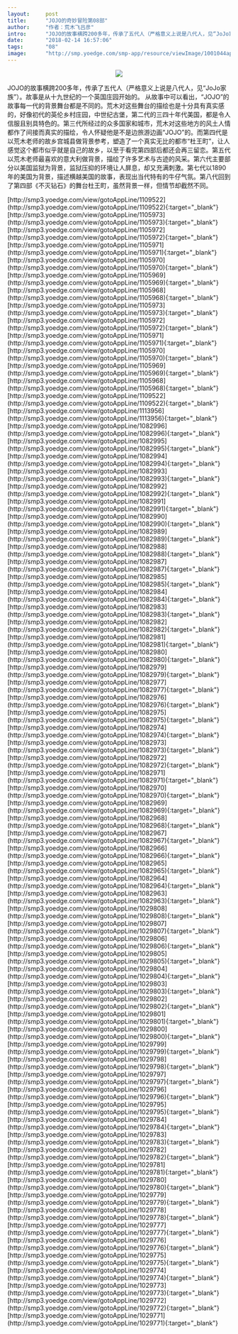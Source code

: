 ```yaml
---
layout:     post
title:      "JOJO的奇妙冒险第08部"
author:     "作者：荒木飞吕彦"
intro:      "JOJO的故事横跨200多年，传承了五代人（严格意义上说是八代人，见“JoJo家族”）。故事是从十九世纪的一个英国庄园开始的。 从故事中可以看出，“JOJO”的故事每一代的背景舞台都是不同的。荒木对这些舞台的描绘也是十分具有真实感的，好像初代的英伦乡村庄园，中世纪古堡，第二代的三四十年代美国，都是令人信服且别具特色的。第三代所经过的众多国家和城市，荒木对这些地方的风土人情都作了间接而真实的描绘，令人怀疑他是不是边旅游边画“JOJO”的。而第四代是以荒木老师的故乡宫城县做背景参考，塑造了一个真实无比的都市“杜王町”，让人感觉这个都市似乎就是自己的故乡，以至于看完第四部后都还会再三留恋。第五代以荒木老师最喜欢的意大利做背景，描绘了许多艺术与古迹的风采。第六代主要部分以美国监狱为背景，监狱压抑的环境让人屏息，却又充满刺激。第七代以1890年的美国为背景，描述横越美国的故事，表现出当代特有的牛仔气氛。第八代回到了第四部《不灭钻石》的舞台杜王町，虽然背景一样，但情节却截然不同。"
date:       "2018-02-14 16:57:06"
tags:       "08"
image:      "http://smp.yoedge.com/smp-app/resource/viewImage/1001044appline.png"
---
```

<div style="text-align: center">
<p><img src="http://smp.yoedge.com/smp-app/resource/viewImage/1001044appline.png"/></p>
</div>
<p class="post-meta">
<span>JOJO的故事横跨200多年，传承了五代人（严格意义上说是八代人，见“JoJo家族”）。故事是从十九世纪的一个英国庄园开始的。 从故事中可以看出，“JOJO”的故事每一代的背景舞台都是不同的。荒木对这些舞台的描绘也是十分具有真实感的，好像初代的英伦乡村庄园，中世纪古堡，第二代的三四十年代美国，都是令人信服且别具特色的。第三代所经过的众多国家和城市，荒木对这些地方的风土人情都作了间接而真实的描绘，令人怀疑他是不是边旅游边画“JOJO”的。而第四代是以荒木老师的故乡宫城县做背景参考，塑造了一个真实无比的都市“杜王町”，让人感觉这个都市似乎就是自己的故乡，以至于看完第四部后都还会再三留恋。第五代以荒木老师最喜欢的意大利做背景，描绘了许多艺术与古迹的风采。第六代主要部分以美国监狱为背景，监狱压抑的环境让人屏息，却又充满刺激。第七代以1890年的美国为背景，描述横越美国的故事，表现出当代特有的牛仔气氛。第八代回到了第四部《不灭钻石》的舞台杜王町，虽然背景一样，但情节却截然不同。</span>
</p>
[http://smp3.yoedge.com/view/gotoAppLine/1109522](http://smp3.yoedge.com/view/gotoAppLine/1109522){:target="_blank"}
[http://smp3.yoedge.com/view/gotoAppLine/1105973](http://smp3.yoedge.com/view/gotoAppLine/1105973){:target="_blank"}
[http://smp3.yoedge.com/view/gotoAppLine/1105972](http://smp3.yoedge.com/view/gotoAppLine/1105972){:target="_blank"}
[http://smp3.yoedge.com/view/gotoAppLine/1105971](http://smp3.yoedge.com/view/gotoAppLine/1105971){:target="_blank"}
[http://smp3.yoedge.com/view/gotoAppLine/1105970](http://smp3.yoedge.com/view/gotoAppLine/1105970){:target="_blank"}
[http://smp3.yoedge.com/view/gotoAppLine/1105969](http://smp3.yoedge.com/view/gotoAppLine/1105969){:target="_blank"}
[http://smp3.yoedge.com/view/gotoAppLine/1105968](http://smp3.yoedge.com/view/gotoAppLine/1105968){:target="_blank"}
[http://smp3.yoedge.com/view/gotoAppLine/1105973](http://smp3.yoedge.com/view/gotoAppLine/1105973){:target="_blank"}
[http://smp3.yoedge.com/view/gotoAppLine/1105972](http://smp3.yoedge.com/view/gotoAppLine/1105972){:target="_blank"}
[http://smp3.yoedge.com/view/gotoAppLine/1105971](http://smp3.yoedge.com/view/gotoAppLine/1105971){:target="_blank"}
[http://smp3.yoedge.com/view/gotoAppLine/1105970](http://smp3.yoedge.com/view/gotoAppLine/1105970){:target="_blank"}
[http://smp3.yoedge.com/view/gotoAppLine/1105969](http://smp3.yoedge.com/view/gotoAppLine/1105969){:target="_blank"}
[http://smp3.yoedge.com/view/gotoAppLine/1105968](http://smp3.yoedge.com/view/gotoAppLine/1105968){:target="_blank"}
[http://smp3.yoedge.com/view/gotoAppLine/1109522](http://smp3.yoedge.com/view/gotoAppLine/1109522){:target="_blank"}
[http://smp3.yoedge.com/view/gotoAppLine/1113956](http://smp3.yoedge.com/view/gotoAppLine/1113956){:target="_blank"}
[http://smp3.yoedge.com/view/gotoAppLine/1082996](http://smp3.yoedge.com/view/gotoAppLine/1082996){:target="_blank"}
[http://smp3.yoedge.com/view/gotoAppLine/1082995](http://smp3.yoedge.com/view/gotoAppLine/1082995){:target="_blank"}
[http://smp3.yoedge.com/view/gotoAppLine/1082994](http://smp3.yoedge.com/view/gotoAppLine/1082994){:target="_blank"}
[http://smp3.yoedge.com/view/gotoAppLine/1082993](http://smp3.yoedge.com/view/gotoAppLine/1082993){:target="_blank"}
[http://smp3.yoedge.com/view/gotoAppLine/1082992](http://smp3.yoedge.com/view/gotoAppLine/1082992){:target="_blank"}
[http://smp3.yoedge.com/view/gotoAppLine/1082991](http://smp3.yoedge.com/view/gotoAppLine/1082991){:target="_blank"}
[http://smp3.yoedge.com/view/gotoAppLine/1082990](http://smp3.yoedge.com/view/gotoAppLine/1082990){:target="_blank"}
[http://smp3.yoedge.com/view/gotoAppLine/1082989](http://smp3.yoedge.com/view/gotoAppLine/1082989){:target="_blank"}
[http://smp3.yoedge.com/view/gotoAppLine/1082988](http://smp3.yoedge.com/view/gotoAppLine/1082988){:target="_blank"}
[http://smp3.yoedge.com/view/gotoAppLine/1082987](http://smp3.yoedge.com/view/gotoAppLine/1082987){:target="_blank"}
[http://smp3.yoedge.com/view/gotoAppLine/1082985](http://smp3.yoedge.com/view/gotoAppLine/1082985){:target="_blank"}
[http://smp3.yoedge.com/view/gotoAppLine/1082984](http://smp3.yoedge.com/view/gotoAppLine/1082984){:target="_blank"}
[http://smp3.yoedge.com/view/gotoAppLine/1082983](http://smp3.yoedge.com/view/gotoAppLine/1082983){:target="_blank"}
[http://smp3.yoedge.com/view/gotoAppLine/1082982](http://smp3.yoedge.com/view/gotoAppLine/1082982){:target="_blank"}
[http://smp3.yoedge.com/view/gotoAppLine/1082981](http://smp3.yoedge.com/view/gotoAppLine/1082981){:target="_blank"}
[http://smp3.yoedge.com/view/gotoAppLine/1082980](http://smp3.yoedge.com/view/gotoAppLine/1082980){:target="_blank"}
[http://smp3.yoedge.com/view/gotoAppLine/1082979](http://smp3.yoedge.com/view/gotoAppLine/1082979){:target="_blank"}
[http://smp3.yoedge.com/view/gotoAppLine/1082977](http://smp3.yoedge.com/view/gotoAppLine/1082977){:target="_blank"}
[http://smp3.yoedge.com/view/gotoAppLine/1082976](http://smp3.yoedge.com/view/gotoAppLine/1082976){:target="_blank"}
[http://smp3.yoedge.com/view/gotoAppLine/1082975](http://smp3.yoedge.com/view/gotoAppLine/1082975){:target="_blank"}
[http://smp3.yoedge.com/view/gotoAppLine/1082974](http://smp3.yoedge.com/view/gotoAppLine/1082974){:target="_blank"}
[http://smp3.yoedge.com/view/gotoAppLine/1082973](http://smp3.yoedge.com/view/gotoAppLine/1082973){:target="_blank"}
[http://smp3.yoedge.com/view/gotoAppLine/1082972](http://smp3.yoedge.com/view/gotoAppLine/1082972){:target="_blank"}
[http://smp3.yoedge.com/view/gotoAppLine/1082971](http://smp3.yoedge.com/view/gotoAppLine/1082971){:target="_blank"}
[http://smp3.yoedge.com/view/gotoAppLine/1082970](http://smp3.yoedge.com/view/gotoAppLine/1082970){:target="_blank"}
[http://smp3.yoedge.com/view/gotoAppLine/1082969](http://smp3.yoedge.com/view/gotoAppLine/1082969){:target="_blank"}
[http://smp3.yoedge.com/view/gotoAppLine/1082968](http://smp3.yoedge.com/view/gotoAppLine/1082968){:target="_blank"}
[http://smp3.yoedge.com/view/gotoAppLine/1082967](http://smp3.yoedge.com/view/gotoAppLine/1082967){:target="_blank"}
[http://smp3.yoedge.com/view/gotoAppLine/1082966](http://smp3.yoedge.com/view/gotoAppLine/1082966){:target="_blank"}
[http://smp3.yoedge.com/view/gotoAppLine/1082965](http://smp3.yoedge.com/view/gotoAppLine/1082965){:target="_blank"}
[http://smp3.yoedge.com/view/gotoAppLine/1082964](http://smp3.yoedge.com/view/gotoAppLine/1082964){:target="_blank"}
[http://smp3.yoedge.com/view/gotoAppLine/1082963](http://smp3.yoedge.com/view/gotoAppLine/1082963){:target="_blank"}
[http://smp3.yoedge.com/view/gotoAppLine/1029808](http://smp3.yoedge.com/view/gotoAppLine/1029808){:target="_blank"}
[http://smp3.yoedge.com/view/gotoAppLine/1029807](http://smp3.yoedge.com/view/gotoAppLine/1029807){:target="_blank"}
[http://smp3.yoedge.com/view/gotoAppLine/1029806](http://smp3.yoedge.com/view/gotoAppLine/1029806){:target="_blank"}
[http://smp3.yoedge.com/view/gotoAppLine/1029805](http://smp3.yoedge.com/view/gotoAppLine/1029805){:target="_blank"}
[http://smp3.yoedge.com/view/gotoAppLine/1029804](http://smp3.yoedge.com/view/gotoAppLine/1029804){:target="_blank"}
[http://smp3.yoedge.com/view/gotoAppLine/1029803](http://smp3.yoedge.com/view/gotoAppLine/1029803){:target="_blank"}
[http://smp3.yoedge.com/view/gotoAppLine/1029802](http://smp3.yoedge.com/view/gotoAppLine/1029802){:target="_blank"}
[http://smp3.yoedge.com/view/gotoAppLine/1029801](http://smp3.yoedge.com/view/gotoAppLine/1029801){:target="_blank"}
[http://smp3.yoedge.com/view/gotoAppLine/1029800](http://smp3.yoedge.com/view/gotoAppLine/1029800){:target="_blank"}
[http://smp3.yoedge.com/view/gotoAppLine/1029799](http://smp3.yoedge.com/view/gotoAppLine/1029799){:target="_blank"}
[http://smp3.yoedge.com/view/gotoAppLine/1029798](http://smp3.yoedge.com/view/gotoAppLine/1029798){:target="_blank"}
[http://smp3.yoedge.com/view/gotoAppLine/1029797](http://smp3.yoedge.com/view/gotoAppLine/1029797){:target="_blank"}
[http://smp3.yoedge.com/view/gotoAppLine/1029796](http://smp3.yoedge.com/view/gotoAppLine/1029796){:target="_blank"}
[http://smp3.yoedge.com/view/gotoAppLine/1029795](http://smp3.yoedge.com/view/gotoAppLine/1029795){:target="_blank"}
[http://smp3.yoedge.com/view/gotoAppLine/1029784](http://smp3.yoedge.com/view/gotoAppLine/1029784){:target="_blank"}
[http://smp3.yoedge.com/view/gotoAppLine/1029783](http://smp3.yoedge.com/view/gotoAppLine/1029783){:target="_blank"}
[http://smp3.yoedge.com/view/gotoAppLine/1029782](http://smp3.yoedge.com/view/gotoAppLine/1029782){:target="_blank"}
[http://smp3.yoedge.com/view/gotoAppLine/1029781](http://smp3.yoedge.com/view/gotoAppLine/1029781){:target="_blank"}
[http://smp3.yoedge.com/view/gotoAppLine/1029780](http://smp3.yoedge.com/view/gotoAppLine/1029780){:target="_blank"}
[http://smp3.yoedge.com/view/gotoAppLine/1029779](http://smp3.yoedge.com/view/gotoAppLine/1029779){:target="_blank"}
[http://smp3.yoedge.com/view/gotoAppLine/1029778](http://smp3.yoedge.com/view/gotoAppLine/1029778){:target="_blank"}
[http://smp3.yoedge.com/view/gotoAppLine/1029777](http://smp3.yoedge.com/view/gotoAppLine/1029777){:target="_blank"}
[http://smp3.yoedge.com/view/gotoAppLine/1029776](http://smp3.yoedge.com/view/gotoAppLine/1029776){:target="_blank"}
[http://smp3.yoedge.com/view/gotoAppLine/1029775](http://smp3.yoedge.com/view/gotoAppLine/1029775){:target="_blank"}
[http://smp3.yoedge.com/view/gotoAppLine/1029774](http://smp3.yoedge.com/view/gotoAppLine/1029774){:target="_blank"}
[http://smp3.yoedge.com/view/gotoAppLine/1029773](http://smp3.yoedge.com/view/gotoAppLine/1029773){:target="_blank"}
[http://smp3.yoedge.com/view/gotoAppLine/1029772](http://smp3.yoedge.com/view/gotoAppLine/1029772){:target="_blank"}
[http://smp3.yoedge.com/view/gotoAppLine/1029771](http://smp3.yoedge.com/view/gotoAppLine/1029771){:target="_blank"}


